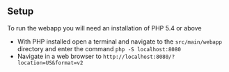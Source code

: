 Setup
-----

To run the webapp you will need an installation of PHP 5.4 or above

* With PHP installed open a terminal and navigate to the `src/main/webapp` directory and enter the command `php -S localhost:8080`
* Navigate in a web browser to `http://localhost:8080/?location=US&format=v2`
